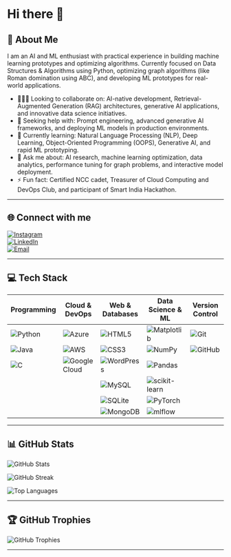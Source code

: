 # Hi there 👋

## 💫 About Me
I am an AI and ML enthusiast with practical experience in building machine learning prototypes and optimizing algorithms. Currently focused on Data Structures & Algorithms using Python, optimizing graph algorithms (like Roman domination using ABC), and developing ML prototypes for real-world applications.

- 🧑‍🤝‍🧑 Looking to collaborate on: AI-native development, Retrieval-Augmented Generation (RAG) architectures, generative AI applications, and innovative data science initiatives.  
- 🤝 Seeking help with: Prompt engineering, advanced generative AI frameworks, and deploying ML models in production environments.  
- 🌱 Currently learning: Natural Language Processing (NLP), Deep Learning, Object-Oriented Programming (OOPS), Generative AI, and rapid ML prototyping.  
- 💬 Ask me about: AI research, machine learning optimization, data analytics, performance tuning for graph problems, and interactive model deployment.  
- ⚡ Fun fact: Certified NCC cadet, Treasurer of Cloud Computing and DevOps Club, and participant of Smart India Hackathon.

---

## 🌐 Connect with me
[![Instagram](https://img.shields.io/badge/Instagram-%23E4405F.svg?logo=Instagram&logoColor=white)](https://instagram.com/jeshu_007)  
[![LinkedIn](https://img.shields.io/badge/LinkedIn-%230077B5.svg?logo=linkedin&logoColor=white)](https://linkedin.com/in/jeshwanth-nalla-kumar)  
[![Email](https://img.shields.io/badge/Email-D14836?logo=gmail&logoColor=white)](mailto:jeshwanthnalla7@gmail.com)

---
## 💻 Tech Stack
| Programming | Cloud & DevOps | Web & Databases | Data Science & ML | Version Control |
|-------------|----------------|-----------------|-------------------|-----------------|
|![Python](https://img.shields.io/badge/python-3670A0?style=for-the-badge&logo=python&logoColor=ffdd54) | ![Azure](https://img.shields.io/badge/azure-%230072C6.svg?style=for-the-badge&logo=microsoftazure&logoColor=white) | ![HTML5](https://img.shields.io/badge/html5-%23E34F26.svg?style=for-the-badge&logo=html5&logoColor=white) | ![Matplotlib](https://img.shields.io/badge/Matplotlib-%23ffffff.svg?style=for-the-badge&logo=matplotlib&logoColor=black) | ![Git](https://img.shields.io/badge/git-%23F05033.svg?style=for-the-badge&logo=git&logoColor=white) |
| ![Java](https://img.shields.io/badge/java-%23ED8B00.svg?style=for-the-badge&logo=openjdk&logoColor=white) | ![AWS](https://img.shields.io/badge/AWS-%23FF9900.svg?style=for-the-badge&logo=amazon-aws&logoColor=white) | ![CSS3](https://img.shields.io/badge/css3-%231572B6.svg?style=for-the-badge&logo=css3&logoColor=white) | ![NumPy](https://img.shields.io/badge/numpy-%23013243.svg?style=for-the-badge&logo=numpy&logoColor=white) | ![GitHub](https://img.shields.io/badge/github-%23121011.svg?style=for-the-badge&logo=github&logoColor=white) |
|  ![C](https://img.shields.io/badge/c-%2300599C.svg?style=for-the-badge&logo=c&logoColor=white) | ![Google Cloud](https://img.shields.io/badge/GoogleCloud-%234285F4.svg?style=for-the-badge&logo=google-cloud&logoColor=white) | ![WordPress](https://img.shields.io/badge/WordPress-%23117AC9.svg?style=for-the-badge&logo=WordPress&logoColor=white) | ![Pandas](https://img.shields.io/badge/pandas-%23150458.svg?style=for-the-badge&logo=pandas&logoColor=white) |  |
|  |  | ![MySQL](https://img.shields.io/badge/mysql-4479A1.svg?style=for-the-badge&logo=mysql&logoColor=white) | ![scikit-learn](https://img.shields.io/badge/scikit--learn-%23F7931E.svg?style=for-the-badge&logo=scikit-learn&logoColor=white) | |
|             |                | ![SQLite](https://img.shields.io/badge/sqlite-%2307405e.svg?style=for-the-badge&logo=sqlite&logoColor=white) | ![PyTorch](https://img.shields.io/badge/PyTorch-%23EE4C2C.svg?style=for-the-badge&logo=pytorch&logoColor=white) | |
|             |                | ![MongoDB](https://img.shields.io/badge/MongoDB-%234ea94b.svg?style=for-the-badge&logo=mongodb&logoColor=white) | ![mlflow](https://img.shields.io/badge/mlflow-%23d9ead3.svg?style=for-the-badge&logo=mlflow&logoColor=blue) | |

---

## 📊 GitHub Stats
![GitHub Stats](https://github-readme-stats.vercel.app/api?username=jeshu345&theme=transparent&hide_border=false&include_all_commits=false&count_private=false)

![GitHub Streak](https://nirzak-streak-stats.vercel.app/?user=jeshu345&theme=transparent&hide_border=false)

![Top Languages](https://github-readme-stats.vercel.app/api/top-langs/?username=jeshu345&theme=transparent&hide_border=false&include_all_commits=false&count_private=false&layout=compact)

---

## 🏆 GitHub Trophies
![GitHub Trophies](https://github-profile-trophy.vercel.app/?username=jeshu345&theme=radical&no-frame=false&no-bg=true&margin-w=4)

---

<!-- Proudly created with GPRM (https://gprm.itsvg.in) -->
